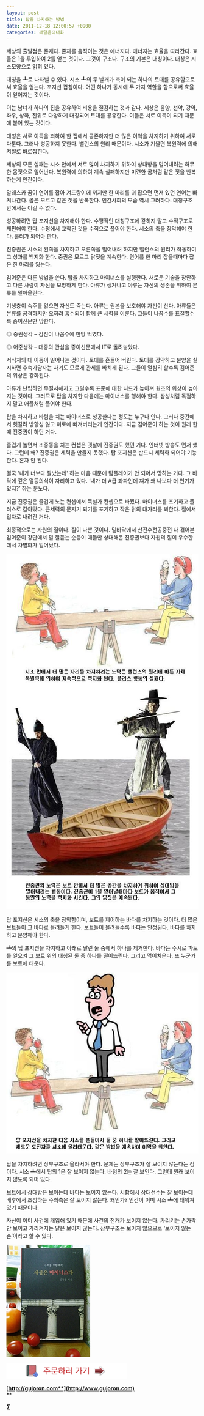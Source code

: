 ```yaml
---
layout: post
title: 탑을 차지하는 방법
date: 2011-12-18 12:00:57 +0900
categories: 깨달음의대화
---
```

  
세상의 출발점은 존재다. 존재를 움직이는 것은 에너지다. 에너지는 효율을 따라간다. 효율은 1을 투입하여 2를 얻는 것이다. 그것이 구조다. 구조의 기본은 대칭이다. 대칭은 시소모양으로 얽혀 있다. 

대칭을 ┻로 나타낼 수 있다. 시소 ┻의 두 날개가 축이 되는 하나의 토대를 공유함으로써 효율을 얻는다. 포지션 겹침이다. 어떤 하나가 동시에 두 가지 역할을 함으로써 효율이 얻어지는 것이다. 

이는 남녀가 하나의 집을 공유하여 비용을 절감하는 것과 같다. 세상은 음양, 선악, 강약, 좌우, 상하, 진위로 다양하게 대칭되어 토대를 공유한다. 이들은 서로 이득이 되기 때문에 붙어 있는 것이다. 

대칭은 서로 이득을 꾀하여 한 집에서 공존하지만 더 많은 이익을 차지하기 위하여 서로 다툰다. 그러나 성공하지 못한다. 밸런스의 원리 때문이다. 시소가 기울면 복원력에 의해 저절로 바로잡힌다. 

세상의 모든 실패는 시소 안에서 서로 많이 차지하기 위하여 상대방을 밀어내려는 허무한 몸짓으로 일어난다. 복원력에 의하여 계속 실패하지만 미련한 곰처럼 같은 짓을 반복하는게 인간이다. 

알래스카 곰이 연어를 잡아 겨드랑이에 끼지만 한 마리를 더 잡으면 먼저 있던 연어는 빠져나간다. 곰은 모르고 같은 짓을 반복한다. 인간사회의 모습 역시 그러하다. 대칭구조 안에서는 이길 수 없다. 

성공하려면 탑 포지션을 차지해야 한다. 수평적인 대칭구조에 갇히지 말고 수직구조로 재편해야 한다. 수평에서 교착된 것을 수직으로 풀어야 한다. 시소의 축을 장악해야 한다. 룰러가 되어야 한다. 

진중권은 시소의 왼쪽을 차지하고 오른쪽을 밀어내려 하지만 밸런스의 원리가 작동하여 그 성과를 백지화 한다. 중권은 모르고 닭짓을 계속한다. 연어를 한 마리 잡을때마다 잡은 한 마리를 잃는다. 

김어준은 다른 방법을 쓴다. 탑을 차지하고 마이너스를 실행한다. 새로운 기술을 창안하고 다른 사람이 자신을 모방하게 한다. 아류가 생겨나고 아류는 자신의 생존을 위하여 본류를 밀어올린다. 

기생충이 숙주를 잃으면 자신도 죽는다. 아류는 원본을 보호해야 자신이 산다. 아류들은 본류를 공격하지만 오히려 흡수되어 함께 큰 세력을 이룬다. 그들이 나꼼수를 표절할수록 종이신문만 망한다. 

◎ 중권생각 – 김진이 나꼼수에 한방 먹였다.

  
◎ 어준생각 – 대중의 관심을 종이신문에서 IT로 돌려놓았다. 

서식지의 대 이동이 일어나는 것이다. 토대를 흔들어 버린다. 토대를 장악하고 분양을 실시하면 후속가담자는 자기도 모르게 관세를 바치게 된다. 그들이 열심히 할수록 김어준의 위상은 강화된다. 

아류가 난립하면 무질서해지고 그럴수록 표준에 대한 니드가 높아져 원조의 위상이 높아지는 것이다. 그러므로 탑을 차지한 다음에는 마이너스를 행해야 한다. 삼성처럼 독점하지 말고 애플처럼 풀어야 한다. 

탑을 차지하고 바텀을 치는 마이너스로 성공한다는 정도는 누구나 안다. 그러나 중간에서 헷갈려 방향성 잃고 미로에 빠져버리는게 인간이다. 지금 김어준이 하는 것이 원래 한때 진중권이 하던 거다. 

즐겁게 놀면서 조중동을 치는 컨셉은 옛날에 진중권도 했던 거다. 인터넷 방송도 먼저 했다. 그런데 왜? 진중권은 세력을 만들지 못했다. 탑 포지션은 반드시 세력화 되어야 기능한다. 혼자 안 된다. 

결국 '내가 너보다 잘났는데' 하는 마음 때문에 팀플레이가 안 되어서 망하는 거다. 그 바닥에 깊은 열등의식이 자리하고 있다. ‘내가 더 A급 좌파인데 쟤가 왜 나보다 더 인기가 있지?’ 하는 분노다. 



지금 진중권은 즐겁게 노는 컨셉에서 독설가 컨셉으로 바꿨다. 마이너스를 포기하고 플러스로 갈아탔다. 큰세력의 문지기 되기를 포기하고 작은 닭의 대가리를 꾀한다. 질에서 입자로 내려간 거다.



최종적으로는 자원의 질이다. 질이 나쁜 것이다. 밑바닥에서 산전수전공중전 다 겪어본 김어준이 강단에서 말 잘듣는 순둥이 애들만 상대해온 진중권보다 자원의 질이 우수한 데서 차별화가 일어났다. 







 <img alt="30.JPG" src="files/attach/images/198/764/219/30.JPG" width="563" height="929" />

탑 포지션은 시소의 축을 장악함이며, 보트를 제어하는 바다를 차지하는 것이다. 더 많은 보트들이 그 바다로 몰려들게 한다. 보트들이 몰려들수록 바다는 안정된다. 바다를 차지하고 분양해야 한다. 

┻의 탑 포지션을 차지하고 아래로 딸린 둘 중에서 하나를 제거한다. 바다는 수시로 파도를 일으켜 그 보트 위의 대칭된 둘 중 하나를 떨어뜨린다. 그리고 먹어치운다. 또 누군가를 보트에 태운다. 

 <img alt="31.JPG" src="files/attach/images/198/764/219/31.JPG" width="570" height="474" />

탑을 차지하려면 상부구조로 올라서야 한다. 문제는 상부구조가 잘 보이지 않는다는 점이다. 시소 ┻에서 탑의 1은 잘 보이지 않는다. 바텀의 2는 잘 보인다. 그런데 원래 보이지 않도록 되어 있다. 

보트에서 상대방은 보이는데 바다는 보이지 않는다. 시합에서 상대선수는 잘 보이는데 배후에서 조정하는 주최측은 잘 보이지 않는다. 왜인가? 인간이 이미 시소 ┻에 태워져 있기 때문이다. 

자신이 이미 사건에 개입해 있기 때문에 사건의 전개가 보이지 않는다. 가리키는 손가락만 보이고 가리켜지는 달은 보이지 않는다. 상부구조는 보이지 않으므로 ‘보이지 않는 손’이라고 할 수 있다. 







<a href="?mid=book_minus&act=dispBoardWrite" target="_self"><img alt="001030.jpg" src="files/attach/images/199/440/211/001030.jpg" width="220" height="293" /></a>   


<a href="?mid=book_minus&act=dispBoardWrite" target="_self"><img title="bookorder.gif" alt="bookorder.gif" src="files/attach/images/199/376/206/bookorder.gif" width="318" height="40" rel="xe_gallery" /></a>


  





  




[**http://gujoron.com**](http://www.gujoron.com)**  
** 

**∑**